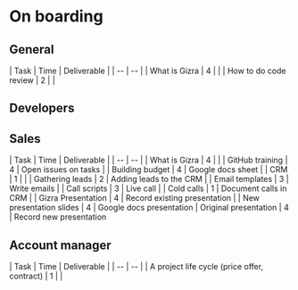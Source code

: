 # On boarding

## General

| Task | Time | Deliverable |
| -- | -- |
| What is Gizra | 4 | |
| How to do code review | 2 | |


## Developers




## Sales

| Task | Time | Deliverable |
| -- | -- |
| What is Gizra | 4 | |
| GitHub training | 4 | Open issues on tasks |
| Building budget | 4 | Google docs sheet |
| CRM | 1 |  |
| Gathering leads | 2 | Adding leads to the CRM |
| Email templates | 3 | Write emails |
| Call scripts | 3 | Live call |
| Cold calls | 1 | Document calls in CRM |
| Gizra Presentation | 4 | Record existing presentation |
| New presentation slides | 4 |  Google docs presentation
| Original presentation | 4 |  Record new presentation


## Account manager

| Task | Time | Deliverable |
| -- | -- |
| A project life cycle (price offer, contract) | 1 |  |
